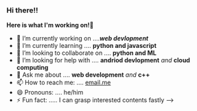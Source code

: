 ### Hi there!!


**Here is what I'm working on!👋** 

- 🔭 I’m currently working on ....***web devlopment***
- 🌱 I’m currently learning .... **python and javascript**
- 👯 I’m looking to collaborate on .... **python and ML**
- 🤔 I’m looking for help with .... **andriod devlopment** *and* **cloud computing**
- 💬 Ask me about .... **web development** *and* **c++**
- 📫 How to reach me: .... [email.me](ananthakrishnannairrs@gmail.com "mail")
- 😄 Pronouns: .... he/him
- ⚡ Fun fact: ..... I can grasp interested contents fastly
-->

